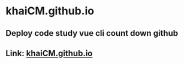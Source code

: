 # khaiCM.github.io

## Deploy code study vue cli count down github

## Link: [khaiCM.github.io](https://khaicm.github.io/)

